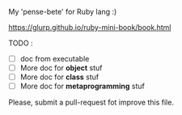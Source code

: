 My 'pense-bete' for Ruby lang :)

https://glurp.github.io/ruby-mini-book/book.html

TODO  :

* [ ] doc from executable 
* [ ] More doc for **object** stuf
* [ ] More doc for **class** stuf
* [ ] More doc for **metaprogramming** stuf

Please, submit a pull-request fot improve this file.

